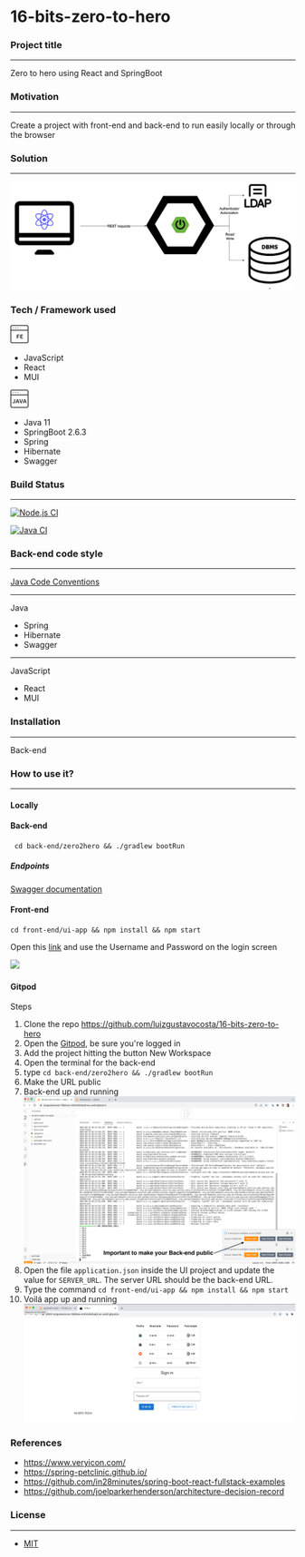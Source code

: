 # 16-bits-zero-to-hero

### Project title
<hr>
Zero to hero using React and SpringBoot

### Motivation
<hr>
Create a project with front-end and back-end to run easily locally or through the browser

### Solution
<hr>

![Architecture](documentation/images/Architectural_diagram.png)

### Tech / Framework used

![fe](documentation/images/front-end-language-32.png)
- JavaScript
- React
- MUI

![be](documentation/images/java-development-32.png)
- Java 11
- SpringBoot 2.6.3
- Spring
- Hibernate
- Swagger

### Build Status
<hr>

[![Node.js CI](https://github.com/luizgustavocosta/16-bits-zero-to-hero/actions/workflows/node.js.yml/badge.svg)](https://github.com/luizgustavocosta/16-bits-zero-to-hero/actions/workflows/node.js.yml)

[![Java CI](https://github.com/luizgustavocosta/16-bits-zero-to-hero/actions/workflows/gradle.yml/badge.svg)](https://github.com/luizgustavocosta/16-bits-zero-to-hero/actions/workflows/gradle.yml)

### Back-end code style
<hr>

[Java Code Conventions](https://www.oracle.com/java/technologies/javase/codeconventions-contents.html)

<hr>
Java

- Spring
- Hibernate
- Swagger

<hr>
JavaScript

- React
- MUI

### Installation
<hr>

Back-end

### How to use it?
<hr>

#### Locally

#### Back-end

```
 cd back-end/zero2hero && ./gradlew bootRun
```

##### Endpoints
[Swagger documentation](http://localhost:8080/swagger-ui/index.html)


#### Front-end

```
cd front-end/ui-app && npm install && npm start
```

Open this [link](http://localhost:3000/) and use the Username and Password on the login screen

<kdb><img src="https://github.com/luizgustavocosta/16-bits-zero-to-hero/blob/main/documentation/images/login.png"/></kdb>

#### Gitpod

Steps

1. Clone the repo https://github.com/luizgustavocosta/16-bits-zero-to-hero
2. Open the [Gitpod](https://www.gitpod.io/), be sure you're logged in
3. Add the project hitting the button New Workspace
4. Open the terminal for the back-end
5. type ```cd back-end/zero2hero && ./gradlew bootRun```
6. Make the URL public
7. Back-end up and running ![Back-end](documentation/images/Gitpod-backend.png) 
8. Open the file ``application.json`` inside the UI project and update the value for ``SERVER_URL``. The server URL should be the back-end URL.
9. Type the command ``cd front-end/ui-app && npm install && npm start``
10. Voilá app up and running ![Front-end](documentation/images/React-frontend.png)

### References

- https://www.veryicon.com/
- https://spring-petclinic.github.io/
- https://github.com/in28minutes/spring-boot-react-fullstack-examples
- https://github.com/joelparkerhenderson/architecture-decision-record

### License
<hr>

+ [MIT](https://choosealicense.com/licenses/mit/)